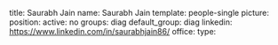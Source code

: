 title: Saurabh Jain
name: Saurabh Jain
template: people-single
picture: 
position: 
active: no
groups: diag
default_group: diag
linkedin: https://www.linkedin.com/in/saurabhjain86/
office: 
type: 
